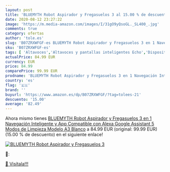 ```yaml
---
layout: post
title: 'BLUEMYTH Robot Aspirador y Fregasuelos 3 al 15.00 % de descuento'
date: 2020-08-12 23:27:22
image: 'https://m.media-amazon.com/images/I/31gO9yQsoGL._SL400_.jpg'
comments: true
category: ofertas
author: 'tole.es'
slug: 'B07ZRXWFGF-es BLUEMYTH Robot Aspirador y Fregasuelos 3 en 1 Navegación...'
sku: 'B07ZRXWFGF-es'
tags: [ 'Altavoces','Altavoces y pantallas inteligentes Echo','Dispositivos Amazon','Dispositivos Amazon y Accesorios','Dispositivos de red','Electrónica','Equipos de audio y Hi-Fi','Informática','Pantallas inteligentes','Routers','Sistemas WiFi Mesh','alexa', ]
actualPrice: 84.99 EUR
currency: EUR
price: 84.99
comparePrice: 99.99 EUR
prodname: 'BLUEMYTH Robot Aspirador y Fregasuelos 3 en 1 Navegación Inteligente y App  Compatible con Alexa  Google Assistant 5 Modos de Limpieza Modelo A3 Blanco'
country: 'es'
flag: '🇪🇸'
brand: ''
buyurl: 'https://www.amazon.es/dp/B07ZRXWFGF/?tag=tolees-21'
descuento: '15.00'
average: '82.49'
---
```


Ahora mismo tienes [BLUEMYTH Robot Aspirador y Fregasuelos 3 en 1 Navegación Inteligente y App  Compatible con Alexa  Google Assistant 5 Modos de Limpieza Modelo A3 Blanco](https://www.amazon.es/dp/B07ZRXWFGF/?tag=tolees-21) a 84.99 EUR (original: 99.99 EUR) (15.00 %  de descuento) en el siguiente enlace!

[![BLUEMYTH Robot Aspirador y Fregasuelos 3](https://m.media-amazon.com/images/I/31gO9yQsoGL._SL400_.jpg)](https://www.amazon.es/dp/B07ZRXWFGF/?tag=tolees-21)

🔎:


[🛒 Visítala!!!](https://www.amazon.es/dp/B07ZRXWFGF/?tag=tolees-21)
